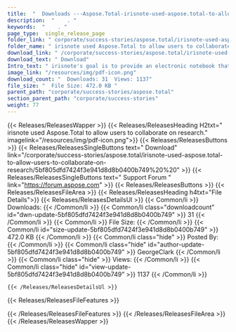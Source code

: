 ```yaml
---
title:  "  Downloads ---Aspose.Total-irisnote-used-aspose.total-to-allow-users-to-collaborate-on-research . " 
description:  "    . " 
keywords:  "    . " 
page_type:  single_release_page
folder_link: " corporate/success-stories/aspose.total/irisnote-used-aspose.total-to-allow-users-to-collaborate-on-research/"
folder_name: " irisnote used Aspose.Total to allow users to collaborate on research."
download_link: " /corporate/success-stories/aspose.total/irisnote-used-aspose.total-to-allow-users-to-collaborate-on-research/5bf805dfd7424f3e941d8d8b0400b749"
download_text: " Download"
Intro_text: " irisnote's goal is to provide an electronic notebook that empowers researchers a..."
image_link: "/resources/img/pdf-icon.png"
download_count: "  Downloads: 31  Views: 1137"
file_size: "  File Size: 472.0 KB "
parent_path: "corporate/success-stories/aspose.total"
section_parent_path: "corporate/success-stories"
weight: 77
---
```


{{< Releases/ReleasesWapper >}}
  {{< Releases/ReleasesHeading H2txt=" irisnote used Aspose.Total to allow users to collaborate on research." imagelink="/resources/img/pdf-icon.png">}}
  {{< Releases/ReleasesButtons >}}
    {{< Releases/ReleasesSingleButtons text=" Download" link="/corporate/success-stories/aspose.total/irisnote-used-aspose.total-to-allow-users-to-collaborate-on-research/5bf805dfd7424f3e941d8d8b0400b749%20%20" >}}
    {{< Releases/ReleasesSingleButtons text=" Support Forum " link="https://forum.aspose.com" >}}
  {{< Releases/ReleasesButtons >}}
  {{< Releases/ReleasesFileArea >}}
    {{< Releases/ReleasesHeading h4txt="File Details">}}
    {{< Releases/ReleasesDetailsUl >}}
            {{< Common/li  >}} Downloads: {{< /Common/li >}} 
      {{< Common/li class="downloadcount" id="dwn-update-5bf805dfd7424f3e941d8d8b0400b749" >}} 31 {{< /Common/li >}} 
      {{< Common/li  >}} File Size: {{< /Common/li >}} 
      {{< Common/li id="size-update-5bf805dfd7424f3e941d8d8b0400b749" >}} 472.0 KB {{< /Common/li >}} 
      {{< Common/li  class="hide" >}} Posted By: {{< /Common/li >}} 
      {{< Common/li class="hide" id="author-update-5bf805dfd7424f3e941d8d8b0400b749" >}} GeorgeClark {{< /Common/li >}} 
      {{< Common/li class="hide"  >}} Views: {{< /Common/li >}} 
      {{< Common/li class="hide" id="view-update-5bf805dfd7424f3e941d8d8b0400b749" >}} 1137 {{< /Common/li >}} 

    {{< /Releases/ReleasesDetailsUl >}}

  {{< Releases/ReleasesFileFeatures >}}
      
  {{< /Releases/ReleasesFileFeatures >}}
 {{< /Releases/ReleasesFileArea >}}
{{< /Releases/ReleasesWapper >}}


